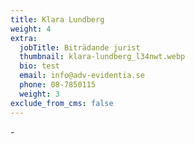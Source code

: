 ```yaml
---
title: Klara Lundberg
weight: 4
extra:
  jobTitle: Biträdande jurist
  thumbnail: klara-lundberg_l34nwt.webp
  bio: test
  email: info@adv-evidentia.se
  phone: 08-7850115
  weight: 3
exclude_from_cms: false
---
```


\-
